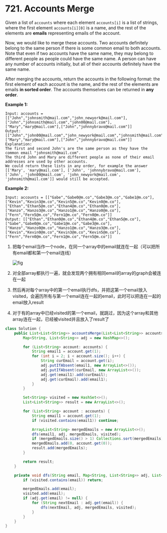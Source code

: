 # 721. Accounts Merge

Given a list of `accounts` where each element `accounts[i]` is a list of strings, where the first element `accounts[i][0]` is a name, and the rest of the elements are **emails** representing emails of the account.

Now, we would like to merge these accounts. Two accounts definitely belong to the same person if there is some common email to both accounts. Note that even if two accounts have the same name, they may belong to different people as people could have the same name. A person can have any number of accounts initially, but all of their accounts definitely have the same name.

After merging the accounts, return the accounts in the following format: the first element of each account is the name, and the rest of the elements are emails **in sorted order**. The accounts themselves can be returned in **any order**.

 

**Example 1:**

```
Input: accounts = [["John","johnsmith@mail.com","john_newyork@mail.com"],["John","johnsmith@mail.com","john00@mail.com"],["Mary","mary@mail.com"],["John","johnnybravo@mail.com"]]
Output: [["John","john00@mail.com","john_newyork@mail.com","johnsmith@mail.com"],["Mary","mary@mail.com"],["John","johnnybravo@mail.com"]]
Explanation:
The first and second John's are the same person as they have the common email "johnsmith@mail.com".
The third John and Mary are different people as none of their email addresses are used by other accounts.
We could return these lists in any order, for example the answer [['Mary', 'mary@mail.com'], ['John', 'johnnybravo@mail.com'], 
['John', 'john00@mail.com', 'john_newyork@mail.com', 'johnsmith@mail.com']] would still be accepted.
```

**Example 2:**

```
Input: accounts = [["Gabe","Gabe0@m.co","Gabe3@m.co","Gabe1@m.co"],["Kevin","Kevin3@m.co","Kevin5@m.co","Kevin0@m.co"],["Ethan","Ethan5@m.co","Ethan4@m.co","Ethan0@m.co"],["Hanzo","Hanzo3@m.co","Hanzo1@m.co","Hanzo0@m.co"],["Fern","Fern5@m.co","Fern1@m.co","Fern0@m.co"]]
Output: [["Ethan","Ethan0@m.co","Ethan4@m.co","Ethan5@m.co"],["Gabe","Gabe0@m.co","Gabe1@m.co","Gabe3@m.co"],["Hanzo","Hanzo0@m.co","Hanzo1@m.co","Hanzo3@m.co"],["Kevin","Kevin0@m.co","Kevin3@m.co","Kevin5@m.co"],["Fern","Fern0@m.co","Fern1@m.co","Fern5@m.co"]]
```

1. 把每个email当作一个node，在同一个array中的email就连在一起（可以把所有email都和第一个email连线）

   ![fig](https://leetcode.com/problems/accounts-merge/Figures/721/721A.png)

2. 对全部array都执行一遍，就会发现两个拥有相同email的array的graph会被连在一起

3. 然后再对每个array中的第一个email执行dfs，并把这第一个email放入visited，会遍历所有与第一个email连在一起的email，此时可以把连在一起的email放入result

4. 对于有的array中已经visited的第一个email，就跳过，因为这个array和其他array连在一起，已经被visited并且放入了result了

```java
class Solution {
    public List<List<String>> accountsMerge(List<List<String>> accounts) {
        Map<String, List<String>> adj = new HashMap<>();

        for (List<String> account: accounts) {
            String email1 = account.get(1);
            for (int i = 2; i < account.size(); i++) {
                String curEmail = account.get(i);
                adj.putIfAbsent(email1, new ArrayList<>());
                adj.putIfAbsent(curEmail, new ArrayList<>());
                adj.get(email1).add(curEmail);
                adj.get(curEmail).add(email1);
            }
        }

        Set<String> visited = new HashSet<>();
        List<List<String>> result = new ArrayList<>();

        for (List<String> account : accounts) {
            String email1 = account.get(1);
            if (visited.contains(email1)) continue;

            ArrayList<String> mergedEmails = new ArrayList<>();
            dfs(email1, adj, mergedEmails, visited);
            if (mergedEmails.size() > 1) Collections.sort(mergedEmails);
            mergedEmails.add(0, account.get(0));
            result.add(mergedEmails);
        }

        return result;
    }

    private void dfs(String email, Map<String, List<String>> adj, List<String> mergedEmails, Set<String> visited) {
        if (visited.contains(email)) return;

        mergedEmails.add(email);
        visited.add(email);
        if (adj.get(email) != null) {
            for (String nextEmail : adj.get(email)) {
                dfs(nextEmail, adj, mergedEmails, visited);
            }
        }
    }
}
```

